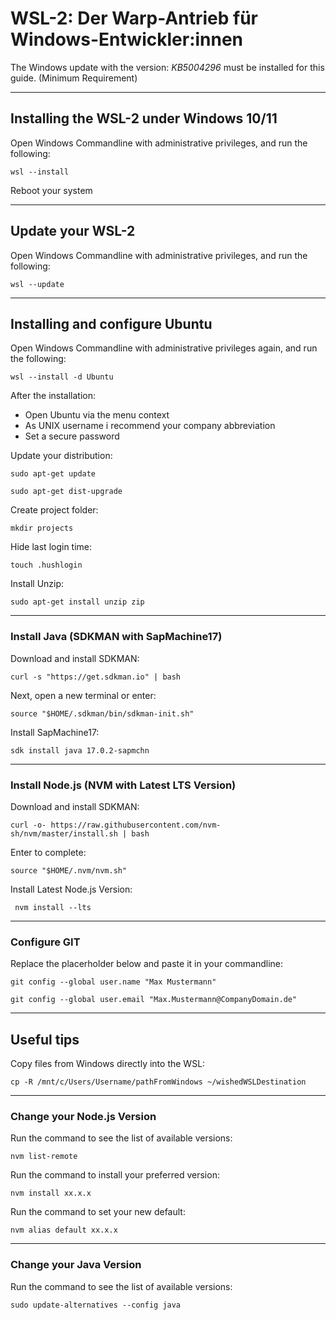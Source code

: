 # WSL-2: Der Warp-Antrieb für Windows-Entwickler:innen

The Windows update with the version: _KB5004296_ must be installed for this guide. (Minimum Requirement)

---

## Installing the WSL-2 under Windows 10/11

Open Windows Commandline with administrative privileges, and run the following:

```shell
wsl --install
```

Reboot your system

---

## Update your WSL-2

Open Windows Commandline with administrative privileges, and run the following:

```shell
wsl --update
```

---

## Installing and configure Ubuntu

Open Windows Commandline with administrative privileges again, and run the following:

```shell
wsl --install -d Ubuntu
```

After the installation:

- Open Ubuntu via the menu context
- As UNIX username i recommend your company abbreviation
- Set a secure password

Update your distribution:

```shell
sudo apt-get update
```

```shell
sudo apt-get dist-upgrade
```

Create project folder:

```shell
mkdir projects
```

Hide last login time:

```shell
touch .hushlogin
```

Install Unzip:
```shell
sudo apt-get install unzip zip
```

---

### Install Java (SDKMAN with SapMachine17)

Download and install SDKMAN:

```shell
curl -s "https://get.sdkman.io" | bash
```

Next, open a new terminal or enter:
```shell
source "$HOME/.sdkman/bin/sdkman-init.sh"
```

Install SapMachine17:

```shell
sdk install java 17.0.2-sapmchn
```

---

### Install Node.js (NVM with Latest LTS Version)

Download and install SDKMAN:

```shell
curl -o- https://raw.githubusercontent.com/nvm-sh/nvm/master/install.sh | bash
```

Enter to complete:
```shell
source "$HOME/.nvm/nvm.sh"
```

Install Latest Node.js Version:

```shell
 nvm install --lts
```

---

### Configure GIT

Replace the placerholder below and paste it in your commandline:

```shell
git config --global user.name "Max Mustermann"
```

```shell
git config --global user.email "Max.Mustermann@CompanyDomain.de"
```

---

## Useful tips

Copy files from Windows directly into the WSL:

```shell
cp -R /mnt/c/Users/Username/pathFromWindows ~/wishedWSLDestination
```

---

### Change your Node.js Version

Run the command to see the list of available versions:

```shell
nvm list-remote
```

Run the command to install your preferred version:

```shell
nvm install xx.x.x
```

Run the command to set your new default:

```shell
nvm alias default xx.x.x
```

---

### Change your Java Version

Run the command to see the list of available versions:

```shell
sudo update-alternatives --config java
```